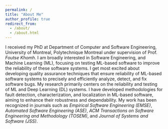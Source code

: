 ```yaml
---
permalink: /
title: "About Me"
author_profile: true
redirect_from: 
  - /about/
  - /about.html
---
```


I received my PhD at Department of Computer and Software Engineering, University of Montreal, Polytechnique Montreal under supervision of Prof. *Foutse Khomh*. I am broadly interested in Software Engineering, and Machine Learning (ML), focusing on testing ML-based software to improve the reliability of these software systems. I get most excited about developing quality assurance techniques that ensure reliability of ML-based software systems to precisely and efficiently analyze, detect, and fix software bugs. My research primarily centers on the reliability and testing of ML and Deep Learning (DL) systems. I have developed methodologies for fault detection, characterization, and localization in ML-based software, aiming to enhance their robustness and dependability. My work has been recognized in journals such as *Empirical Software Engineering (EMSE)*, *Automated Software Engineering (ASE)*, *ACM Transactions on Software Engineering and Methodology (TOSEM)*, and *Journal of Systems and Software (JSS)*.
